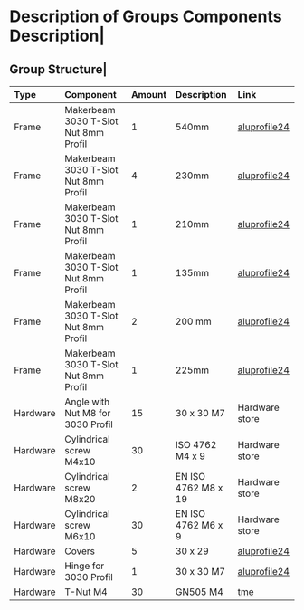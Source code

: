 # Description of Groups Components Description|
## Group Structure|
|Type |Component |Amount|Description|Link|
|:---|:---|:---|:---|:---|
|Frame |Makerbeam 3030 T-Slot Nut 8mm Profil |1|540mm|[aluprofile24](https://aluprofile24.de/product_info.php?info=p209_strebenprofil-30x30mm-nut-8-schwarz---zuschnitt.html)|
|Frame |Makerbeam 3030 T-Slot Nut 8mm Profil |4|230mm|[aluprofile24](https://aluprofile24.de/product_info.php?info=p209_strebenprofil-30x30mm-nut-8-schwarz---zuschnitt.html)|
|Frame |Makerbeam 3030 T-Slot Nut 8mm Profil |1|210mm|[aluprofile24](https://aluprofile24.de/product_info.php?info=p209_strebenprofil-30x30mm-nut-8-schwarz---zuschnitt.html)|
|Frame |Makerbeam 3030 T-Slot Nut 8mm Profil |1|135mm|[aluprofile24](https://aluprofile24.de/product_info.php?info=p209_strebenprofil-30x30mm-nut-8-schwarz---zuschnitt.html)|
|Frame |Makerbeam 3030 T-Slot Nut 8mm Profil |2|200 mm|[aluprofile24](https://aluprofile24.de/product_info.php?info=p209_strebenprofil-30x30mm-nut-8-schwarz---zuschnitt.html)|
|Frame |Makerbeam 3030 T-Slot Nut 8mm Profil |1|225mm |[aluprofile24](https://aluprofile24.de/product_info.php?info=p209_strebenprofil-30x30mm-nut-8-schwarz---zuschnitt.html)|
|Hardware|Angle with Nut M8 for 3030 Profil|15|30 x 30 M7|Hardware store|
|Hardware|Cylindrical screw M4x10|30|ISO 4762 M4 x 9|Hardware store|
|Hardware|Cylindrical screw  M8x20|2|EN ISO 4762 M8 x 19|Hardware store|
|Hardware|Cylindrical screw  M6x10|30|EN ISO 4762 M6 x 9|Hardware store|
|Hardware|Covers|5|30 x 29|[aluprofile24](https://aluprofile24.de/product_info.php?info=p274_profilabdeckkappe-30x30i.html)|
|Hardware|Hinge for 3030 Profil|1|30 x 30 M7|[aluprofile24](https://aluprofile24.de/product_info.php?info=p99_gelenk.html)|
|Hardware|T-Nut M4|30|GN505 M4|[tme](https://www.tme.eu/at/details/gn505-10-m4-mb/profil-zubehor/elesa-ganter/gn-505-10-m4-mb/)|
